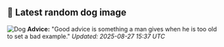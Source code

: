 ## 🐶 Latest random dog image
![Dog](https://images.dog.ceo/breeds/vizsla/n02100583_5792.jpg)
**Advice:** "Good advice is something a man gives when he is too old to set a bad example."
*Updated: 2025-08-27 15:37 UTC*
